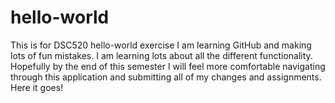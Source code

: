 # hello-world
This is for DSC520 hello-world exercise
I am learning GitHub and making lots of fun mistakes. I am learning lots about all the different functionality. 
Hopefully by the end of this semester I will feel more comfortable navigating through this application 
and submitting all of my changes and assignments. Here it goes!
